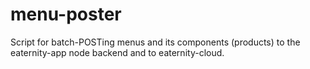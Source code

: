 # menu-poster

Script for batch-POSTing menus and its components (products) to the eaternity-app node backend and to eaternity-cloud.
